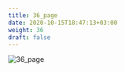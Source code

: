 ```yaml
---
title: 36_page
date: 2020-10-15T18:47:13+03:00
weight: 36
draft: false
---
```


 ![36_page](/images/module1/36_page.png)
